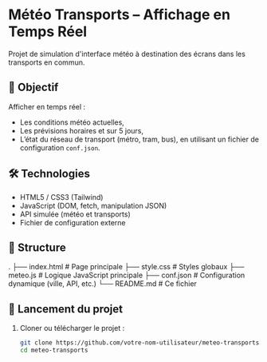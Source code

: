 # Météo Transports – Affichage en Temps Réel

Projet de simulation d'interface météo à destination des écrans dans les transports en commun.

## 🎯 Objectif

Afficher en temps réel :
- Les conditions météo actuelles,
- Les prévisions horaires et sur 5 jours,
- L’état du réseau de transport (métro, tram, bus),
en utilisant un fichier de configuration `conf.json`.

## 🛠️ Technologies

- HTML5 / CSS3 (Tailwind)
- JavaScript (DOM, fetch, manipulation JSON)
- API simulée (météo et transports)
- Fichier de configuration externe

## 📁 Structure

.
├── index.html # Page principale
├── style.css # Styles globaux
├── meteo.js # Logique JavaScript principale
├── conf.json # Configuration dynamique (ville, API, etc.)
└── README.md # Ce fichier


## 🚀 Lancement du projet

1. Cloner ou télécharger le projet :
   ```bash
   git clone https://github.com/votre-nom-utilisateur/meteo-transports.git
   cd meteo-transports
